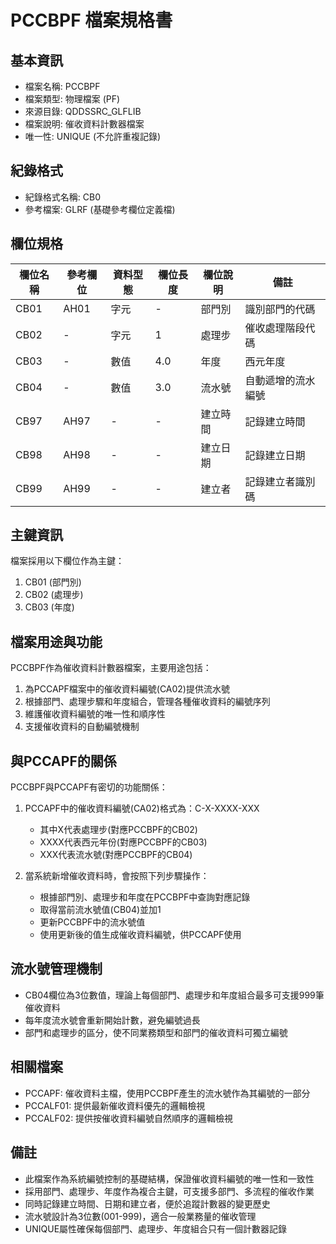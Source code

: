 # PCCBPF 檔案規格書

## 基本資訊
- 檔案名稱: PCCBPF
- 檔案類型: 物理檔案 (PF)
- 來源目錄: QDDSSRC_GLFLIB
- 檔案說明: 催收資料計數器檔案
- 唯一性: UNIQUE (不允許重複記錄)

## 紀錄格式
- 紀錄格式名稱: CB0
- 參考檔案: GLRF (基礎參考欄位定義檔)

## 欄位規格
| 欄位名稱 | 參考欄位 | 資料型態 | 欄位長度 | 欄位說明 | 備註 |
|---------|---------|---------|---------|---------|------|
| CB01 | AH01 | 字元 | - | 部門別 | 識別部門的代碼 |
| CB02 | - | 字元 | 1 | 處理步 | 催收處理階段代碼 |
| CB03 | - | 數值 | 4.0 | 年度 | 西元年度 |
| CB04 | - | 數值 | 3.0 | 流水號 | 自動遞增的流水編號 |
| CB97 | AH97 | - | - | 建立時間 | 記錄建立時間 |
| CB98 | AH98 | - | - | 建立日期 | 記錄建立日期 |
| CB99 | AH99 | - | - | 建立者 | 記錄建立者識別碼 |

## 主鍵資訊
檔案採用以下欄位作為主鍵：
1. CB01 (部門別)
2. CB02 (處理步)
3. CB03 (年度)

## 檔案用途與功能
PCCBPF作為催收資料計數器檔案，主要用途包括：
1. 為PCCAPF檔案中的催收資料編號(CA02)提供流水號
2. 根據部門、處理步驟和年度組合，管理各種催收資料的編號序列
3. 維護催收資料編號的唯一性和順序性
4. 支援催收資料的自動編號機制

## 與PCCAPF的關係
PCCBPF與PCCAPF有密切的功能關係：
1. PCCAPF中的催收資料編號(CA02)格式為：C-X-XXXX-XXX
   - 其中X代表處理步(對應PCCBPF的CB02)
   - XXXX代表西元年份(對應PCCBPF的CB03)
   - XXX代表流水號(對應PCCBPF的CB04)

2. 當系統新增催收資料時，會按照下列步驟操作：
   - 根據部門別、處理步和年度在PCCBPF中查詢對應記錄
   - 取得當前流水號值(CB04)並加1
   - 更新PCCBPF中的流水號值
   - 使用更新後的值生成催收資料編號，供PCCAPF使用

## 流水號管理機制
- CB04欄位為3位數值，理論上每個部門、處理步和年度組合最多可支援999筆催收資料
- 每年度流水號會重新開始計數，避免編號過長
- 部門和處理步的區分，使不同業務類型和部門的催收資料可獨立編號

## 相關檔案
- PCCAPF: 催收資料主檔，使用PCCBPF產生的流水號作為其編號的一部分
- PCCALF01: 提供最新催收資料優先的邏輯檢視
- PCCALF02: 提供按催收資料編號自然順序的邏輯檢視

## 備註
- 此檔案作為系統編號控制的基礎結構，保證催收資料編號的唯一性和一致性
- 採用部門、處理步、年度作為複合主鍵，可支援多部門、多流程的催收作業
- 同時記錄建立時間、日期和建立者，便於追蹤計數器的變更歷史
- 流水號設計為3位數(001-999)，適合一般業務量的催收管理
- UNIQUE屬性確保每個部門、處理步、年度組合只有一個計數器記錄 
